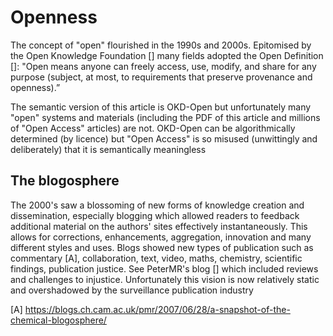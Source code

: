 #  Openness 

The concept of "open" flourished in the 1990s and 2000s. Epitomised by the Open Knowledge Foundation [] many fields adopted the Open Definition []:
"Open means anyone can freely access, use, modify, and share for any purpose (subject, at most, to requirements that preserve provenance and openness).”

The semantic version of this article is OKD-Open but unfortunately many "open" systems and materials (including the PDF of this article and millions of "Open Access" articles) are not. OKD-Open can be algorithmically determined (by licence) but "Open Access" is so misused (unwittingly and deliberately) that it is semantically meaningless

## The blogosphere

The 2000's saw a blossoming of new forms of knowledge creation and dissemination, especially blogging which allowed readers to feedback additional material on the authors' sites effectively instantaneously. This allows for corrections, enhancements, aggregation, innovation and many different styles and uses. Blogs showed new types of publication such as commentary [A], collaboration, text, video, maths, chemistry, scientific findings, publication justice. See PeterMR's blog [] which included reviews and challenges to injustice. Unfortunately this vision is now relatively static and overshadowed by the surveillance publication industry


[A] https://blogs.ch.cam.ac.uk/pmr/2007/06/28/a-snapshot-of-the-chemical-blogosphere/